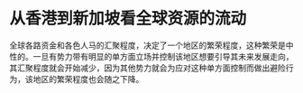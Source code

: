 # 从香港到新加坡看全球资源的流动

全球各路资金和各色人马的汇聚程度，决定了一个地区的繁荣程度，这种繁荣是中性的。一旦有势力带有明显的单方面立场并控制该地区想要引导其未来发展走向，其汇聚程度就会开始减少，因为其他势力就会为应对这种单方面控制而做出避险行为，该地区的繁荣程度也会随之下降。

